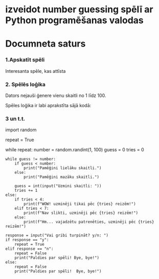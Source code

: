 # izveidot number guessing spēlī ar Python programēšanas valodas
# Documneta saturs
### 1.Apskatīt spēli 
Interesanta spēle, kas attīsta 
### 2. Spēlēs loģika

Dators nejauši ģenere vienu skaitli no 1 līdz 100.

Spēles loģika ir labi aprakstīta sājā kodā:
### 3 un t.t.
import random

repeat = True

while repeat:
    number = random.randint(1, 100)
    guess = 0
    tries = 0

    while guess != number:
        if guess < number:
            print("Pamēģini lielāku skaitli.")
        else:
            print("Pamēģini mazāku skaitli.")

        guess = int(input("Uzmini skaitli: "))
        tries += 1
    else:
        if tries < 4:
            print(f"WOW! uzminēji tikai pēc {tries} reizēm!")
        elif tries < 7:
            print(f"Nav slikti, uzminēji pēc {tries} reizēm!")
        else:
            print(f"Hm... vajadzētu patrenēties, uzminēji pēc {tries} reizēm!")

    response = input("Vai gribi turpināt? y/n: ")    
    if response == "y":
        repeat = True
    elif response == "n":
        repeat = False
        print("Paldies par spēli! Bye, bye!")
    else:
        repeat = False
        print("Paldies par spēli!  Bye, bye!")





